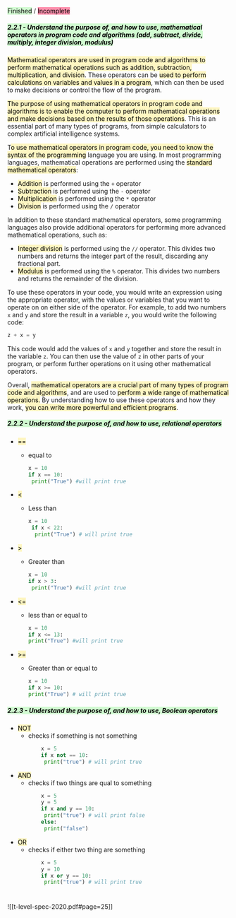 

<mark style="background: #BBFABBA6;">Finished</mark> / <mark style="background: #FF5582A6;">Incomplete</mark>
##### <mark style="background: #BBFABBA6;">2.2.1 - Understand the purpose of, and how to use, mathematical operators in program code and algorithms (add, subtract, divide, multiply, integer division, modulus)</mark>

<mark style="background: #FFF3A3A6;">Mathematical operators are used in program code and algorithms to perform mathematical operations such as addition, subtraction, multiplication, and division</mark>. These operators can be <mark style="background: #FFF3A3A6;">used to perform calculations on variables and values in a program</mark>, which can then be used to make decisions or control the flow of the program.

<mark style="background: #FFF3A3A6;">The purpose of using mathematical operators in program code and algorithms is to enable the computer to perform mathematical operations and make decisions based on the results of those operations</mark>. This is an essential part of many types of programs, from simple calculators to complex artificial intelligence systems.

T<mark style="background: #FFF3A3A6;">o use mathematical operators in program code, you need to know the syntax of the programming</mark> language you are using. In most programming languages, mathematical operations are performed using the <mark style="background: #FFF3A3A6;">standard mathematical operators</mark>:

-   <mark style="background: #FFF3A3A6;">Addition</mark> is performed using the ` + ` operator
-   <mark style="background: #FFF3A3A6;">Subtraction</mark> is performed using the ` - ` operator
-   <mark style="background: #FFF3A3A6;">Multiplication</mark> is performed using the ` * ` operator
-   <mark style="background: #FFF3A3A6;">Division</mark> is performed using the ` / ` operator

In addition to these standard mathematical operators, some programming languages also provide additional operators for performing more advanced mathematical operations, such as:

-   <mark style="background: #FFF3A3A6;">Integer division</mark> is performed using the ` // ` operator. This divides two numbers and returns the integer part of the result, discarding any fractional part.
-   <mark style="background: #FFF3A3A6;">Modulus</mark> is performed using the ` % ` operator. This divides two numbers and returns the remainder of the division.

To use these operators in your code, you would write an expression using the appropriate operator, with the values or variables that you want to operate on on either side of the operator. For example, to add two numbers `x` and `y` and store the result in a variable `z`, you would write the following code:

```python
z + x = y
```

This code would add the values of `x` and `y` together and store the result in the variable `z`. You can then use the value of `z` in other parts of your program, or perform further operations on it using other mathematical operators.

Overall, <mark style="background: #FFF3A3A6;">mathematical operators are a crucial part of many types of program code and algorithms</mark>, and are used to <mark style="background: #FFF3A3A6;">perform a wide range of mathematical operations.</mark> By understanding how to use these operators and how they work, <mark style="background: #FFF3A3A6;">you can write more powerful and efficient programs</mark>.


##### <mark style="background: #BBFABBA6;">2.2.2 - Understand the purpose of, and how to use, relational operators </mark>
- <mark style="background: #FFF3A3A6;">==</mark>
	- equal to
		```python
		x = 10
		if x == 10:
		 print("True") #will print true
		```
- <mark style="background: #FFF3A3A6;"><</mark>
	- Less than
		```python
		x = 10
		 if x < 22:
		  print("True") # will print true
		```
- <mark style="background: #FFF3A3A6;">></mark> 
	- Greater than 
		```python
		x = 10
		if x > 3:
		 print("True") #will print true
		```
	
- <mark style="background: #FFF3A3A6;"><=</mark>
	- less than or equal to 
		 ```python
		 x = 10 
		if x <= 13: 
		 print("True") #will print true
		 ```
- <mark style="background: #FFF3A3A6;">>=</mark>
	- Greater than or equal to
		 ```python
		x = 10
		if x >= 10:
		 print("True") # will print true
		```

##### <mark style="background: #BBFABBA6;">2.2.3 - Understand the purpose of, and how to use, Boolean operators</mark>
- <mark style="background: #FFF3A3A6;">NOT</mark>
	- checks if something is not something
		```python
			x = 5
			if x not == 10:
			 print("true") # will print true
		```
- <mark style="background: #FFF3A3A6;">AND</mark>
	- checks if two things are qual to something
		```python
			x = 5
			y = 5
			if x and y == 10:
			 print("true") # will print false
			else:
			 print("false")
		```
- <mark style="background: #FFF3A3A6;">OR</mark>
	- checks if either two thing are something
		```python
			x = 5
			y = 10
			if x or y == 10:
			 print("true") # will print true
		```





















#

![[t-level-spec-2020.pdf#page=25]]

